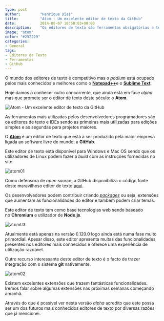 ```yaml
---
type: post
author:         "Henrique Dias"
title:          "Atom - Um excelente editor de texto da GitHub"
date:           2014-08-07 18:50:03+00:00
description:    "Os editores de texto são ferramentas obrigatórias a todos os programadores. Hoje damos a conhecer mais um que entrou neste competitivo mundo: o Atom."
image: "atom"
color: "#232229"
categories:
- General
tags:
- Editores de Texto
- Ferramentas
- GitHub
---
```


O mundo dos editores de texto é competitivo mas o *podium* está ocupado pelos mais conhecidos e melhores como o [**Notepad++**](http://notepad-plus-plus.org/)e o [**Sublime Text**](http://www.sublimetext.com/).

Hoje damos a conhecer outro concorrente, que ainda está em fase *alpha* mas que promete ser o editor de texto deste século: o **Atom**.

![Atom - Um excelente editor de texto da GitHub](/images/atom00.jpg)

As ferramentas mais utilizadas pelos desenvolvedores programadores são os editores de texto e IDEs sendo as primeiras mais utilizadas para edições simples e as segundas para projetos maiores.

O [**Atom**](https://atom.io/) é um editor de texto que está a ser produzido pela maior empresa ligada ao software livre do mundo, a **GitHub**.

Este editor de texto está disponível para Windows e Mac OS sendo que os utilizadores de Linux podem fazer a *build* com as instruções fornecidas no site.

![atom01](/images/atom01.jpg)

Como defensora de *open source*, a GitHub disponibiliza o código fonte deste maravilhoso editor de texto [aqui](https://github.com/atom/atom).

Os desenvolvedores podem contribuir criando [*packages*](https://atom.io/docs/latest/creating-a-package) ou seja, extensões que aumentam as funcionalidades do editor e também podem criar temas.

Este editor de texto tem como base tecnologias web sendo baseado no **Chromium** e utilizador de **Node.js**.

![atom03](/images/atom03.jpg)

Atualmente está apenas na versão 0.120.0 logo ainda está numa fase muito primordial. Apesar disso, este editor apresenta muitas das funcionalidades presentes nos editores mais conhecidos e oferece uma experiência de utilização razoável.

Outro recurso interessante deste editor de texto é o facto de trazer integração com o sistema **git** nativamente.

![atom02](/images/atom02.jpg)

Existem excelentes extensões que trazem fantásticas funcionalidades. Iremos falar sobre algumas extensões nas próximas semanas começando amanhã.

Através do que é possível ver nesta versão *alpha* acredito que este possa ser um dos futuros mais conhecidos editores de texto por diversas razões que já mencionei.
